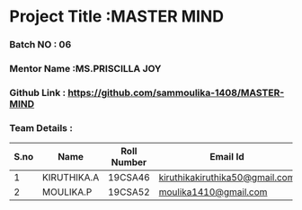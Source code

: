 # Project Title :MASTER MIND 
### Batch NO : 06
### Mentor Name :MS.PRISCILLA JOY 
### Github Link : https://github.com/sammoulika-1408/MASTER-MIND
### Team Details :
| S.no  | Name  | Roll Number  | Email Id  |
|-------|-------|--------------|-----------|
| 1  |KIRUTHIKA.A | 19CSA46  | kiruthikakiruthika50@gmail.com  |
|  2 |MOULIKA.P  | 19CSA52  | moulika1410@gmail.com  |
